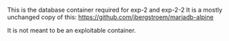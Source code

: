 This is the database container required for exp-2 and exp-2-2
It is a mostly unchanged copy of this: https://github.com/jbergstroem/mariadb-alpine

It is not meant to be an exploitable container.
